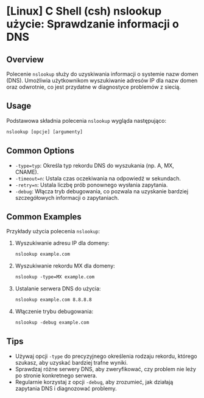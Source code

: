 # [Linux] C Shell (csh) nslookup użycie: Sprawdzanie informacji o DNS

## Overview
Polecenie `nslookup` służy do uzyskiwania informacji o systemie nazw domen (DNS). Umożliwia użytkownikom wyszukiwanie adresów IP dla nazw domen oraz odwrotnie, co jest przydatne w diagnostyce problemów z siecią.

## Usage
Podstawowa składnia polecenia `nslookup` wygląda następująco:

```csh
nslookup [opcje] [argumenty]
```

## Common Options
- `-type=typ`: Określa typ rekordu DNS do wyszukania (np. A, MX, CNAME).
- `-timeout=n`: Ustala czas oczekiwania na odpowiedź w sekundach.
- `-retry=n`: Ustala liczbę prób ponownego wysłania zapytania.
- `-debug`: Włącza tryb debugowania, co pozwala na uzyskanie bardziej szczegółowych informacji o zapytaniach.

## Common Examples
Przykłady użycia polecenia `nslookup`:

1. Wyszukiwanie adresu IP dla domeny:
   ```csh
   nslookup example.com
   ```

2. Wyszukiwanie rekordu MX dla domeny:
   ```csh
   nslookup -type=MX example.com
   ```

3. Ustalanie serwera DNS do użycia:
   ```csh
   nslookup example.com 8.8.8.8
   ```

4. Włączenie trybu debugowania:
   ```csh
   nslookup -debug example.com
   ```

## Tips
- Używaj opcji `-type` do precyzyjnego określenia rodzaju rekordu, którego szukasz, aby uzyskać bardziej trafne wyniki.
- Sprawdzaj różne serwery DNS, aby zweryfikować, czy problem nie leży po stronie konkretnego serwera.
- Regularnie korzystaj z opcji `-debug`, aby zrozumieć, jak działają zapytania DNS i diagnozować problemy.